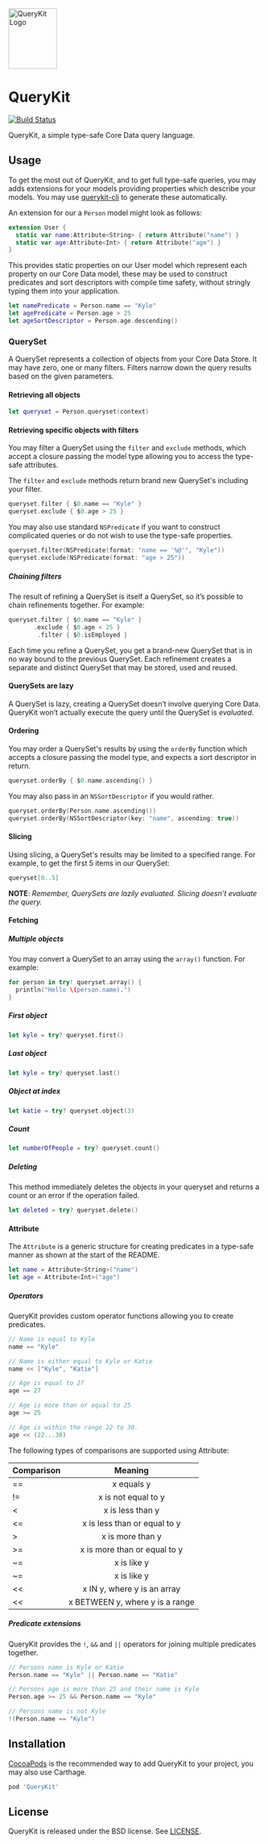 <img src="QueryKit.png" width=96 height=120 alt="QueryKit Logo" />

# QueryKit

[![Build Status](http://img.shields.io/travis/QueryKit/QueryKit/master.svg?style=flat)](https://travis-ci.org/QueryKit/QueryKit)

QueryKit, a simple type-safe Core Data query language.

## Usage

To get the most out of QueryKit, and to get full type-safe queries, you may
adds extensions for your models providing properties which describe your
models. You may use [querykit-cli](https://github.com/QueryKit/querykit-cli)
to generate these automatically.

An extension for our a `Person` model might look as follows:

```swift
extension User {
  static var name:Attribute<String> { return Attribute("name") }
  static var age:Attribute<Int> { return Attribute("age") }
}
```

This provides static properties on our User model which represent each property
on our Core Data model, these may be used to construct predicates and sort
descriptors with compile time safety, without stringly typing them
into your application.

```swift
let namePredicate = Person.name == "Kyle"
let agePredicate = Person.age > 25
let ageSortDescriptor = Person.age.descending()
```

### QuerySet

A QuerySet represents a collection of objects from your Core Data Store.
It may have zero, one or many filters. Filters narrow down the query
results based on the given parameters.

#### Retrieving all objects

```swift
let queryset = Person.queryset(context)
```

#### Retrieving specific objects with filters

You may filter a QuerySet using the `filter` and `exclude` methods, which
accept a closure passing the model type allowing you to access the
type-safe attributes.

The `filter` and `exclude` methods return brand new QuerySet's including your filter.

```swift
queryset.filter { $0.name == "Kyle" }
queryset.exclude { $0.age > 25 }
```

You may also use standard `NSPredicate` if you want to construct complicated
queries or do not wish to use the type-safe properties.

```swift
queryset.filter(NSPredicate(format: "name == '%@'", "Kyle"))
queryset.exclude(NSPredicate(format: "age > 25"))
```

##### Chaining filters

The result of refining a QuerySet is itself a QuerySet, so it’s possible
to chain refinements together. For example:

```swift
queryset.filter { $0.name == "Kyle" }
       .exclude { $0.age < 25 }
        .filter { $0.isEmployed }
```

Each time you refine a QuerySet, you get a brand-new QuerySet that is in
no way bound to the previous QuerySet. Each refinement creates a separate
and distinct QuerySet that may be stored, used and reused.

#### QuerySets are lazy

A QuerySet is lazy, creating a QuerySet doesn’t involve querying
Core Data. QueryKit won’t actually execute the query until the
QuerySet is *evaluated*.

#### Ordering

You may order a QuerySet's results by using the `orderBy` function which
accepts a closure passing the model type, and expects a sort descriptor in
return.

```swift
queryset.orderBy { $0.name.ascending() }
```

You may also pass in an `NSSortDescriptor` if you would rather.

```swift
queryset.orderBy(Person.name.ascending())
queryset.orderBy(NSSortDescriptor(key: "name", ascending: true))
```

#### Slicing

Using slicing, a QuerySet's results may be limited to a specified range. For
example, to get the first 5 items in our QuerySet:

```swift
queryset[0..5]
```

**NOTE**: *Remember, QuerySets are lazily evaluated. Slicing doesn’t evaluate the query.*

#### Fetching

##### Multiple objects

You may convert a QuerySet to an array using the `array()` function. For example:

```swift
for person in try! queryset.array() {
  println("Hello \(person.name).")
}
```

##### First object

```swift
let kyle = try? queryset.first()
```

##### Last object

```swift
let kyle = try? queryset.last()
```

##### Object at index

```swift
let katie = try? queryset.object(3)
```

##### Count

```swift
let numberOfPeople = try? queryset.count()
```

##### Deleting

This method immediately deletes the objects in your queryset and returns a
count or an error if the operation failed.

```swift
let deleted = try? queryset.delete()
```

#### Attribute

The `Attribute` is a generic structure for creating predicates in a
type-safe manner as shown at the start of the README.

```swift
let name = Attribute<String>("name")
let age = Attribute<Int>("age")
```

##### Operators

QueryKit provides custom operator functions allowing you to create predicates.

```swift
// Name is equal to Kyle
name == "Kyle"

// Name is either equal to Kyle or Katie
name << ["Kyle", "Katie"]

// Age is equal to 27
age == 27

// Age is more than or equal to 25
age >= 25

// Age is within the range 22 to 30.
age << (22...30)
```

The following types of comparisons are supported using Attribute:

| Comparison | Meaning |
| ------- |:--------:|
| == | x equals y |
| != | x is not equal to y |
| < | x is less than y |
| <= | x is less than or equal to y |
| > | x is more than y |
| >= | x is more than or equal to y |
| ~= | x is like y |
| ~= | x is like y |
| << | x IN y, where y is an array |
| << | x BETWEEN y, where y is a range |

##### Predicate extensions

QueryKit provides the `!`, `&&` and `||` operators for joining multiple predicates together.

```swift
// Persons name is Kyle or Katie
Person.name == "Kyle" || Person.name == "Katie"

// Persons age is more than 25 and their name is Kyle
Person.age >= 25 && Person.name == "Kyle"

// Persons name is not Kyle
!(Person.name == "Kyle")
```

## Installation

[CocoaPods](http://cocoapods.org) is the recommended way to add QueryKit to
your project, you may also use Carthage.

```ruby
pod 'QueryKit'
```

## License

QueryKit is released under the BSD license. See [LICENSE](LICENSE).

